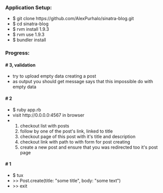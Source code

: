 <h3>Application Setup:</h3>
<ul>
    <li>$ git clone https://github.com/AlexPurhalo/sinatra-blog.git</li>
    <li>$ cd sinatra-blog</li>
    <li>$ rvm install 1.9.3</li>
    <li>$ rvm use 1.9.3</li>
    <li>$ bundler install</li>
</ul>
<h3>Progress:</h3>
<h4># 3, validation</h4>
<ul>
    <li>try to upload empty data creating a post</li>
    <li>as output you should get message says that this impossible do with empty data</li>
</ul>
<h4># 2</h4>
<ul>
    <li>$ ruby app.rb</li>
    <li>visit http://0.0.0.0:4567 in browser</li>
    <li>
        <ol>
            <li>checkout list with posts</li>
            <li>follow by one of the post's link, linked to title</li>
            <li>checkout page of this post with it's title and description</li>
            <li>checkout link with path to with form for post creating</li>
            <li>create a new post and ensure that you was redirected too it's post page</li>
        </ol>
    </li>
</ul>
<h4># 1</h4>
<ul>
    <li>$ tux</li>
    <li>>> Post.create(title: "some title", body: "some text")</li>
    <li>>> exit</li>
</ul>